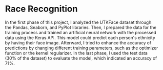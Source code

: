 # Race Recognition
In the first phase of this project, I analyzed the UTKFace dataset through the Pandas, Seaborn, and PyPlot libraries. Then, I prepared the data for the training process and trained an artificial neural network with the processed data using the Keras API. This model could predict each person's ethnicity by having their face image. Afterward, I tried to enhance the accuracy of predictions by changing different training parameters, such as the optimizer function or the kernel regularizer. In the last phase, I used the test data (30% of the dataset) to evaluate the model, which indicated an accuracy of 71%.
